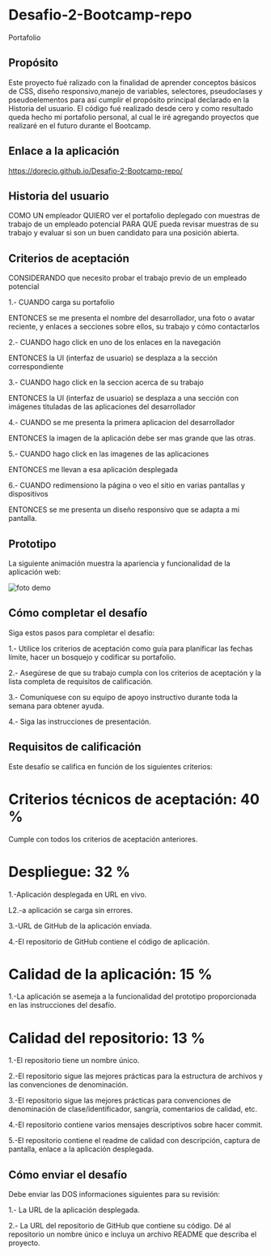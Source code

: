 # Desafio-2-Bootcamp-repo
Portafolio

## Propósito

Este proyecto fué ralizado con la finalidad de aprender conceptos básicos de CSS, diseño responsivo,manejo de variables, selectores, pseudoclases y pseudoelementos para así cumplir el propósito principal declarado en la Historia del usuario.
El código fué realizado desde cero y como resultado queda hecho mi portafolio personal, al cual le iré agregando proyectos que realizaré en el futuro durante el Bootcamp.

## Enlace a la aplicación
https://dorecio.github.io/Desafio-2-Bootcamp-repo/

## Historia del usuario

COMO UN empleador
QUIERO ver el portafolio deplegado con muestras de trabajo de un empleado potencial
PARA QUE pueda revisar muestras de su trabajo y evaluar si son un buen candidato para una posición abierta.


## Criterios de aceptación

 CONSIDERANDO que necesito probar el trabajo previo de un empleado potencial

1.- CUANDO carga su portafolio

ENTONCES se me presenta el nombre del desarrollador, una foto o avatar reciente, y enlaces a secciones sobre ellos, su trabajo y cómo contactarlos

2.- CUANDO hago click en uno de los enlaces en la navegación

ENTONCES la UI (interfaz de usuario) se desplaza a la sección correspondiente

3.- CUANDO hago click en la seccion acerca de su trabajo

ENTONCES la UI (interfaz de usuario) se desplaza a una sección con imágenes tituladas de las aplicaciones del desarrollador

4.- CUANDO se me presenta la primera aplicacion del desarrollador

ENTONCES la imagen de la aplicación debe ser mas grande que las otras.

5.- CUANDO hago click en las imagenes de las aplicaciones

ENTONCES me llevan a esa aplicación desplegada

6.- CUANDO redimensiono la página o veo el sitio en varias pantallas y dispositivos

ENTONCES se me presenta un diseño responsivo que se adapta a mi pantalla.

## Prototipo

La siguiente animación muestra la apariencia y funcionalidad de la aplicación web:

![foto demo](./assets/images/02-advanced-css-homework-demo.gif)

## Cómo completar el desafío

Siga estos pasos para completar el desafío:

1.- Utilice los criterios de aceptación como guía para planificar las fechas límite, hacer un bosquejo y codificar su portafolio.

2.- Asegúrese de que su trabajo cumpla con los criterios de aceptación y la lista completa de requisitos de calificación.

3.- Comuníquese con su equipo de apoyo instructivo durante toda la semana para obtener ayuda.

4.- Siga las instrucciones de presentación.


## Requisitos de calificación

Este desafío se califica en función de los siguientes criterios:

# Criterios técnicos de aceptación: 40 %

Cumple con todos los criterios de aceptación anteriores.

# Despliegue: 32 %

1.-Aplicación desplegada en URL en vivo.

L2.-a aplicación se carga sin errores.

3.-URL de GitHub de la aplicación enviada.

4.-El repositorio de GitHub contiene el código de aplicación.

# Calidad de la aplicación: 15 %

1.-La aplicación se asemeja a la funcionalidad del prototipo proporcionada en las instrucciones del desafío.

# Calidad del repositorio: 13 %

1.-El repositorio tiene un nombre único.

2.-El repositorio sigue las mejores prácticas para la estructura de archivos y las convenciones de denominación.

3.-El repositorio sigue las mejores prácticas para convenciones de denominación de clase/identificador, sangría, comentarios de calidad, etc.

4.-El repositorio contiene varios mensajes descriptivos sobre hacer commit.

5.-El repositorio contiene el readme de calidad con descripción, captura de pantalla, enlace a la aplicación desplegada.


## Cómo enviar el desafío

Debe enviar las DOS informaciones siguientes para su revisión:

1.- La URL de la aplicación desplegada.

2.- La URL del repositorio de GitHub que contiene su código. Dé al repositorio un nombre único e incluya un archivo README que describa el proyecto.

